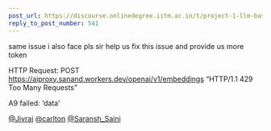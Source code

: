 ```yaml
---
post_url: https://discourse.onlinedegree.iitm.ac.in/t/project-1-llm-based-automation-agent-discussion-thread-tds-jan-2025/164277/543
reply_to_post_number: 541
---
```

same issue i also face pls sir help us fix this issue and provide us more token

HTTP Request: POST <https://aiproxy.sanand.workers.dev/openai/v1/embeddings> “HTTP/1.1 429 Too Many Requests”

 A9 failed: ‘data’

[@Jivraj](/u/jivraj) [@carlton](/u/carlton) [@Saransh\_Saini](/u/saransh_saini)